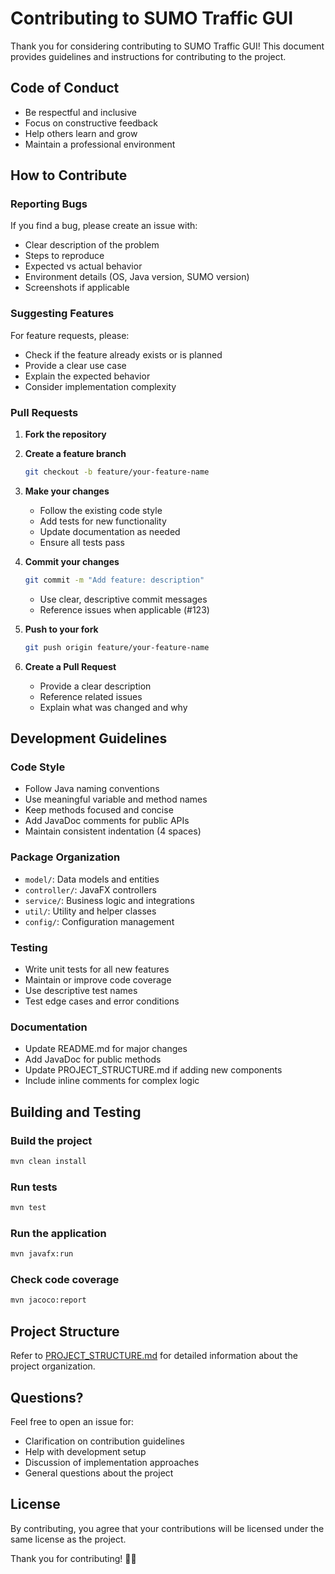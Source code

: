 # Contributing to SUMO Traffic GUI

Thank you for considering contributing to SUMO Traffic GUI! This document provides guidelines and instructions for contributing to the project.

## Code of Conduct

- Be respectful and inclusive
- Focus on constructive feedback
- Help others learn and grow
- Maintain a professional environment

## How to Contribute

### Reporting Bugs

If you find a bug, please create an issue with:
- Clear description of the problem
- Steps to reproduce
- Expected vs actual behavior
- Environment details (OS, Java version, SUMO version)
- Screenshots if applicable

### Suggesting Features

For feature requests, please:
- Check if the feature already exists or is planned
- Provide a clear use case
- Explain the expected behavior
- Consider implementation complexity

### Pull Requests

1. **Fork the repository**
2. **Create a feature branch**
   ```bash
   git checkout -b feature/your-feature-name
   ```

3. **Make your changes**
   - Follow the existing code style
   - Add tests for new functionality
   - Update documentation as needed
   - Ensure all tests pass

4. **Commit your changes**
   ```bash
   git commit -m "Add feature: description"
   ```
   - Use clear, descriptive commit messages
   - Reference issues when applicable (#123)

5. **Push to your fork**
   ```bash
   git push origin feature/your-feature-name
   ```

6. **Create a Pull Request**
   - Provide a clear description
   - Reference related issues
   - Explain what was changed and why

## Development Guidelines

### Code Style

- Follow Java naming conventions
- Use meaningful variable and method names
- Keep methods focused and concise
- Add JavaDoc comments for public APIs
- Maintain consistent indentation (4 spaces)

### Package Organization

- `model/`: Data models and entities
- `controller/`: JavaFX controllers
- `service/`: Business logic and integrations
- `util/`: Utility and helper classes
- `config/`: Configuration management

### Testing

- Write unit tests for all new features
- Maintain or improve code coverage
- Use descriptive test names
- Test edge cases and error conditions

### Documentation

- Update README.md for major changes
- Add JavaDoc for public methods
- Update PROJECT_STRUCTURE.md if adding new components
- Include inline comments for complex logic

## Building and Testing

### Build the project
```bash
mvn clean install
```

### Run tests
```bash
mvn test
```

### Run the application
```bash
mvn javafx:run
```

### Check code coverage
```bash
mvn jacoco:report
```

## Project Structure

Refer to [PROJECT_STRUCTURE.md](PROJECT_STRUCTURE.md) for detailed information about the project organization.

## Questions?

Feel free to open an issue for:
- Clarification on contribution guidelines
- Help with development setup
- Discussion of implementation approaches
- General questions about the project

## License

By contributing, you agree that your contributions will be licensed under the same license as the project.

Thank you for contributing! 🚗🚦
